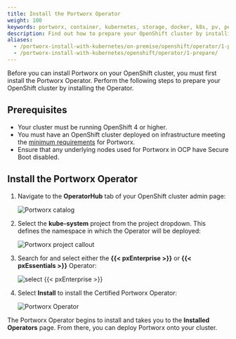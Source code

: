 ```yaml
---
title: Install the Portworx Operator
weight: 100
keywords: portworx, container, kubernetes, storage, docker, k8s, pv, persistent disk, openshift, operator
description: Find out how to prepare your OpenShift cluster by installing the Operator.
aliases:
  - /portworx-install-with-kubernetes/on-premise/openshift/operator/1-prepare/
  - /portworx-install-with-kubernetes/openshift/operator/1-prepare/
---
```


Before you can install Portworx on your OpenShift cluster, you must first install the Portworx Operator. Perform the following steps to prepare your OpenShift cluster by installing the Operator.

## Prerequisites

* Your cluster must be running OpenShift 4 or higher.
* You must have an OpenShift cluster deployed on infrastructure meeting the [minimum requirements](/install-portworx/prerequisites/) for Portworx.
* Ensure that any underlying nodes used for Portworx in OCP have Secure Boot disabled.

## Install the Portworx Operator

1. Navigate to the **OperatorHub** tab of your OpenShift cluster admin page:

      ![Portworx catalog](/img/OpenshiftOperatorHub.png)

2. Select the **kube-system** project from the project dropdown. This defines the namespace in which the Operator will be deployed:

      ![Portworx project callout](/img/OpenshiftSelectKube.png)

3. Search for and select either the **{{< pxEnterprise >}}** or **{{< pxEssentials >}}** Operator:

      ![select {{< pxEnterprise >}}](/img/OpenshiftOperatorSelect.png)

4. Select **Install** to install the Certified Portworx Operator:

      ![Portworx Operator](/img/OpenshiftConsoleInstall.png)

The Portworx Operator begins to install and takes you to the **Installed Operators** page. From there, you can deploy Portworx onto your cluster.

